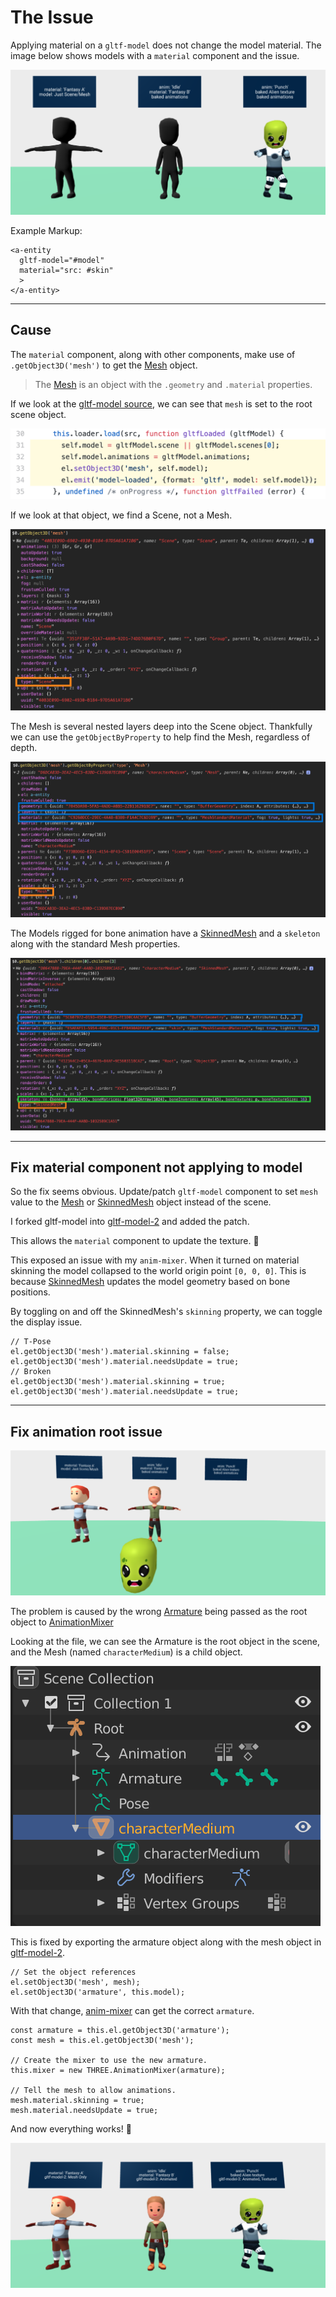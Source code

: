 # The Issue

Applying material on a `gltf-model` does not change the model material. The image below shows models with a `material` component and the issue.

![model_nested_mesh](./imgs/model_nested_mesh.png)

Example Markup:

```
<a-entity
  gltf-model="#model"
  material="src: #skin"
  >
</a-entity>

```


---
## Cause

The `material` component, along with other components, make use of `.getObject3D('mesh')` to get the [Mesh](https://threejs.org/docs/index.html#api/en/objects/Mesh) object.

> The [Mesh](https://threejs.org/docs/index.html#api/en/objects/Mesh) is an object with the `.geometry` and `.material` properties.

If we look at the [gltf-model source](https://github.com/aframevr/aframe/blob/master/src/components/gltf-model.js#L31-L34), we can see that `mesh` is set to the root scene object.

![code_import_mesh_1](./imgs/code_import_mesh_1.png)

If we look at that object, we find a Scene, not a Mesh.

![import_mesh_level_1](./imgs/import_mesh_level_1.png)

The Mesh is several nested layers deep into the Scene object. Thankfully we can use the `getObjectByProperty` to help find the Mesh, regardless of depth.

![import_mesh_level_3_no_anim](./imgs/import_mesh_level_3_no_anim.png)

The Models rigged for bone animation have a [SkinnedMesh](https://threejs.org/docs/index.html#api/en/objects/SkinnedMesh) and a `skeleton` along with the standard Mesh properties.

![import_mesh_level_3](./imgs/import_mesh_level_3.png)

---
## Fix  material component not applying to model

So the fix seems obvious. Update/patch `gltf-model` component to set `mesh` value to the [Mesh](https://threejs.org/docs/index.html#api/en/objects/Mesh) or [SkinnedMesh](https://threejs.org/docs/index.html#api/en/objects/SkinnedMesh) object instead of the scene.

I forked gltf-model into [gltf-model-2](../src/components/gltf-model-2.js) and added the patch.

This allows the `material` component to update the texture. 🎉

This exposed an issue with my `anim-mixer`. When it turned on material skinning the model collapsed to the world origin point `[0, 0, 0]`. This is because [SkinnedMesh](https://threejs.org/docs/index.html#api/en/objects/SkinnedMesh) updates the model geometry based on bone positions.

By toggling on and off the SkinnedMesh's `skinning` property, we can toggle the display issue.

```
// T-Pose
el.getObject3D('mesh').material.skinning = false;
el.getObject3D('mesh').material.needsUpdate = true;
// Broken
el.getObject3D('mesh').material.skinning = true;
el.getObject3D('mesh').material.needsUpdate = true;
```




---

## Fix animation root issue

![model_nested_mesh_2](./imgs/model_nested_mesh_2.png)



The problem is caused by the wrong [Armature](https://docs.blender.org/manual/en/latest/animation/armatures/index.html) being passed as the root object to [AnimationMixer](https://threejs.org/docs/index.html#api/en/animation/AnimationMixer)


Looking at the file, we can see the Armature is the root object in the scene, and the Mesh (named `characterMedium`) is a child object.

![export_issue_1_settings](./imgs/export_issue_1_settings.png)

This is fixed by exporting the armature object along with the mesh object in [gltf-model-2](../src/components/gltf-model-2.js).

```
// Set the object references
el.setObject3D('mesh', mesh);
el.setObject3D('armature', this.model);
```


With that change, [anim-mixer](../src/components/anim-mixer.js) can get the correct `armature`.

```
const armature = this.el.getObject3D('armature');
const mesh = this.el.getObject3D('mesh');

// Create the mixer to use the new armature.
this.mixer = new THREE.AnimationMixer(armature);

// Tell the mesh to allow animations.
mesh.material.skinning = true;
mesh.material.needsUpdate = true;

```


And now everything works! 🎉

![model_nested_mesh_5](./imgs/model_nested_mesh_5.png)
